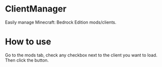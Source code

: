 # ClientManager
Easily manage Minecraft: Bedrock Edition mods/clients.
# How to use
Go to the mods tab, check any checkbox next to the client you want to load. Then click the button.

